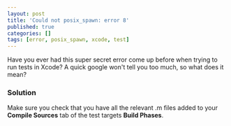 ```yaml
---
layout: post
title: 'Could not posix_spawn: error 8'
published: true
categories: []
tags: [error, posix_spawn, xcode, test]
---
```

Have you ever had this super secret error come up before when trying to run tests in Xcode? A quick google won't tell you too much, so what does it mean?

### Solution
Make sure you check that you have all the relevant .m files added to your **Compile Sources** tab of the test targets **Build Phases**.
